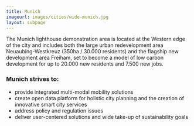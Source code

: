 ```yaml
---
title: Munich
imageurl: images/cities/wide-munich.jpg
layout: subpage
---
```

The Munich lighthouse demonstration area is located at the Western edge of the city and includes both the large urban redevelopment area Neuaubing-Westkreuz (350ha / 30.000 residents) and the flagship new development area Freiham, set to become a model of low carbon development for up to 20.000 new residents and 7.500 new jobs.

### Munich strives to:

*   provide integrated multi-modal mobility solutions
*   create open data platform for holistic city planning and the creation of innovative smart city services
*   address policy and regulation issues
*   deliver user-centered solutions and wide take-up of sustainability goals
